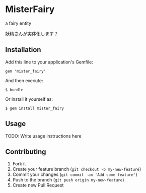 # MisterFairy

a fairy entity

妖精さんが実体化します？

## Installation

Add this line to your application's Gemfile:

    gem 'mister_fairy'

And then execute:

    $ bundle

Or install it yourself as:

    $ gem install mister_fairy

## Usage

TODO: Write usage instructions here

## Contributing

1. Fork it
2. Create your feature branch (`git checkout -b my-new-feature`)
3. Commit your changes (`git commit -am 'Add some feature'`)
4. Push to the branch (`git push origin my-new-feature`)
5. Create new Pull Request

